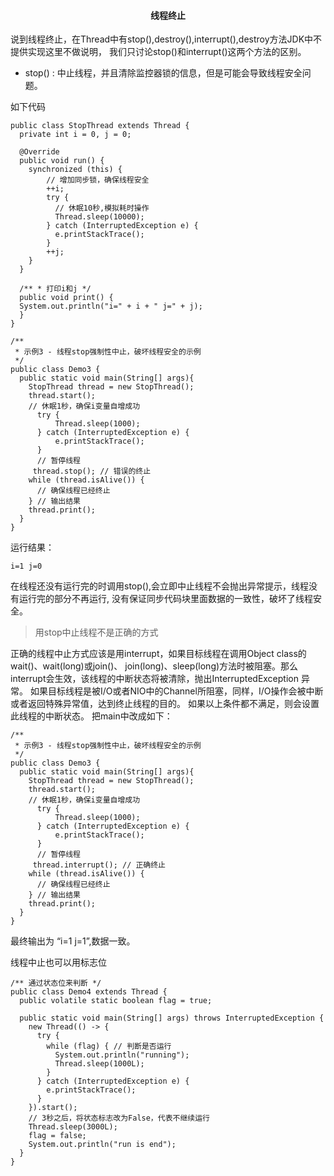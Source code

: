 #### <center>**线程终止**</center>

说到线程终止，在Thread中有stop(),destroy(),interrupt(),destroy方法JDK中不提供实现这里不做说明，
我们只讨论stop()和interrupt()这两个方法的区别。

* stop() : 中止线程，并且清除监控器锁的信息，但是可能会导致线程安全问题。

如下代码
```
public class StopThread extends Thread {
  private int i = 0, j = 0;

  @Override
  public void run() {
    synchronized (this) {
	    // 增加同步锁，确保线程安全
	    ++i;
	    try {
	      // 休眠10秒,模拟耗时操作
	      Thread.sleep(10000);
	    } catch (InterruptedException e) {
	      e.printStackTrace();
	    }
	    ++j;
    }
  }

  /** * 打印i和j */
  public void print() {
  System.out.println("i=" + i + " j=" + j);
  }
}

/**
 * 示例3 - 线程stop强制性中止，破坏线程安全的示例
 */
public class Demo3 {
  public static void main(String[] args){
    StopThread thread = new StopThread();
    thread.start();
    // 休眠1秒，确保i变量自增成功
      try {
          Thread.sleep(1000);
      } catch (InterruptedException e) {
          e.printStackTrace();
      }
      // 暂停线程
     thread.stop(); // 错误的终止
    while (thread.isAlive()) {
      // 确保线程已经终止
    } // 输出结果
    thread.print();
  }
}
```
运行结果：
```
i=1 j=0
```
在线程还没有运行完的时调用stop(),会立即中止线程不会抛出异常提示，线程没有运行完的部分不再运行,
没有保证同步代码块里面数据的一致性，破坏了线程安全。
>用stop中止线程不是正确的方式

正确的线程中止方式应该是用interrupt，如果目标线程在调用Object class的wait()、wait(long)或join()、
join(long)、sleep(long)方法时被阻塞。那么interrupt会生效，该线程的中断状态将被清除，抛出InterruptedException
异常。
 如果目标线程是被I/O或者NIO中的Channel所阻塞，同样，I/O操作会被中断或者返回特殊异常值，达到终止线程的目的。
如果以上条件都不满足，则会设置此线程的中断状态。
把main中改成如下：
```
/**
 * 示例3 - 线程stop强制性中止，破坏线程安全的示例
 */
public class Demo3 {
  public static void main(String[] args){
    StopThread thread = new StopThread();
    thread.start();
    // 休眠1秒，确保i变量自增成功
      try {
          Thread.sleep(1000);
      } catch (InterruptedException e) {
          e.printStackTrace();
      }
      // 暂停线程
     thread.interrupt(); // 正确终止
    while (thread.isAlive()) {
      // 确保线程已经终止
    } // 输出结果
    thread.print();
  }
}
```
最终输出为 “i=1 j=1”,数据一致。

线程中止也可以用标志位
```
/** 通过状态位来判断 */
public class Demo4 extends Thread {
  public volatile static boolean flag = true;

  public static void main(String[] args) throws InterruptedException {
    new Thread(() -> {
      try {
        while (flag) { // 判断是否运行
          System.out.println("running");
          Thread.sleep(1000L);
        }
      } catch (InterruptedException e) {
        e.printStackTrace();
      }
    }).start();
    // 3秒之后，将状态标志改为False，代表不继续运行
    Thread.sleep(3000L);
    flag = false;
    System.out.println("run is end");
  }
}
```
